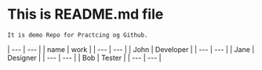 # This is README.md file

    It is demo Repo for Practcing og Github.

| --- | --- |
| name | work |
| --- | --- |
| John | Developer |
| --- | --- |
| Jane | Designer |
| --- | --- |
| Bob | Tester |
| --- | --- |

